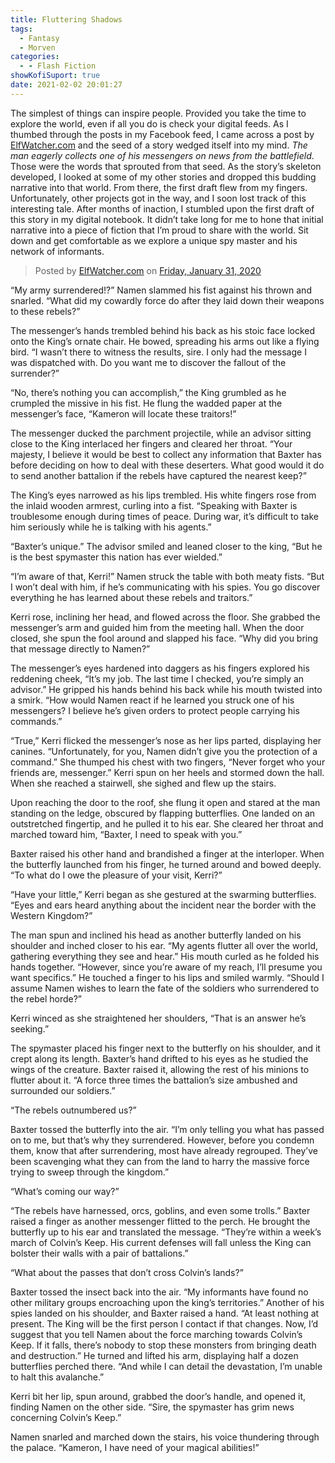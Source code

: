 ```yaml
---
title: Fluttering Shadows
tags:
  - Fantasy
  - Morven
categories:
  - - Flash Fiction
showKofiSuport: true
date: 2021-02-02 20:01:27
---
```


The simplest of things can inspire people. Provided you take the time to explore the world, even if all you do is check your digital feeds. As I thumbed through the posts in my Facebook feed, I came across a post by [ElfWatcher.com](https://www.facebook.com/ElfWatchercom-122167364463339/) and the seed of a story wedged itself into my mind. *The man eagerly collects one of his messengers on news from the battlefield*. Those were the words that sprouted from that seed. As the story’s skeleton developed, I looked at some of my other stories and dropped this budding narrative into that world. From there, the first draft flew from my fingers.<!-- more --> Unfortunately, other projects got in the way, and I soon lost track of this interesting tale. After months of inaction, I stumbled upon the first draft of this story in my digital notebook. It didn’t take long for me to hone that initial narrative into a piece of fiction that I’m proud to share with the world. Sit down and get comfortable as we explore a unique spy master and his network of informants.

<div class="center"><div id="fb-root"></div><script async defer crossorigin="anonymous" src="https://connect.facebook.net/en_US/sdk.js#xfbml=1&version=v9.0" nonce="9KYWAeRu"></script><div class="fb-post" data-href="https://www.facebook.com/permalink.php?story_fbid=3126333344046711&amp;id=122167364463339" data-width="350" data-show-text="true"><blockquote cite="https://www.facebook.com/permalink.php?story_fbid=3126333344046711&amp;id=122167364463339" class="fb-xfbml-parse-ignore">Posted by <a href="https://www.facebook.com/ElfWatchercom-122167364463339/">ElfWatcher.com</a> on&nbsp;<a href="https://www.facebook.com/permalink.php?story_fbid=3126333344046711&amp;id=122167364463339">Friday, January 31, 2020</a></blockquote></div></div>

“My army surrendered!?” Namen slammed his fist against his thrown and snarled. “What did my cowardly force do after they laid down their weapons to these rebels?”

The messenger’s hands trembled behind his back as his stoic face locked onto the King’s ornate chair. He bowed, spreading his arms out like a flying bird. “I wasn’t there to witness the results, sire. I only had the message I was dispatched with. Do you want me to discover the fallout of the surrender?”

“No, there’s nothing you can accomplish,” the King grumbled as he crumpled the missive in his fist. He flung the wadded paper at the messenger’s face, “Kameron will locate these traitors!”

The messenger ducked the parchment projectile, while an advisor sitting close to the King interlaced her fingers and cleared her throat. “Your majesty, I believe it would be best to collect any information that Baxter has before deciding on how to deal with these deserters. What good would it do to send another battalion if the rebels have captured the nearest keep?”

The King’s eyes narrowed as his lips trembled. His white fingers rose from the inlaid wooden armrest, curling into a fist. “Speaking with Baxter is troublesome enough during times of peace. During war, it’s difficult to take him seriously while he is talking with his agents.”

“Baxter’s unique.” The advisor smiled and leaned closer to the king, “But he is the best spymaster this nation has ever wielded.”

“I’m aware of that, Kerri!” Namen struck the table with both meaty fists. “But I won’t deal with him, if he’s communicating with his spies. You go discover everything he has learned about these rebels and traitors.”

Kerri rose, inclining her head, and flowed across the floor. She grabbed the messenger’s arm and guided him from the meeting hall. When the door closed, she spun the fool around and slapped his face. “Why did you bring that message directly to Namen?”

The messenger’s eyes hardened into daggers as his fingers explored his reddening cheek, “It’s my job. The last time I checked, you’re simply an advisor.” He gripped his hands behind his back while his mouth twisted into a smirk. “How would Namen react if he learned you struck one of his messengers? I believe he’s given orders to protect people carrying his commands.”

“True,” Kerri flicked the messenger’s nose as her lips parted, displaying her canines. “Unfortunately, for you, Namen didn’t give you the protection of a command.” She thumped his chest with two fingers, “Never forget who your friends are, messenger.” Kerri spun on her heels and stormed down the hall. When she reached a stairwell, she sighed and flew up the stairs.

Upon reaching the door to the roof, she flung it open and stared at the man standing on the ledge, obscured by flapping butterflies. One landed on an outstretched fingertip, and he pulled it to his ear. She cleared her throat and marched toward him, “Baxter, I need to speak with you.”

Baxter raised his other hand and brandished a finger at the interloper. When the butterfly launched from his finger, he turned around and bowed deeply. “To what do I owe the pleasure of your visit, Kerri?”

“Have your little,” Kerri began as she gestured at the swarming butterflies. “Eyes and ears heard anything about the incident near the border with the Western Kingdom?”

The man spun and inclined his head as another butterfly landed on his shoulder and inched closer to his ear. “My agents flutter all over the world, gathering everything they see and hear.” His mouth curled as he folded his hands together. “However, since you’re aware of my reach, I’ll presume you want specifics.” He touched a finger to his lips and smiled warmly. “Should I assume Namen wishes to learn the fate of the soldiers who surrendered to the rebel horde?”

Kerri winced as she straightened her shoulders, “That is an answer he’s seeking.”

The spymaster placed his finger next to the butterfly on his shoulder, and it crept along its length. Baxter’s hand drifted to his eyes as he studied the wings of the creature. Baxter raised it, allowing the rest of his minions to flutter about it. “A force three times the battalion’s size ambushed and surrounded our soldiers.”

“The rebels outnumbered us?”

Baxter tossed the butterfly into the air. “I’m only telling you what has passed on to me, but that’s why they surrendered. However, before you condemn them, know that after surrendering, most have already regrouped. They’ve been scavenging what they can from the land to harry the massive force trying to sweep through the kingdom.”

“What’s coming our way?”

“The rebels have harnessed, orcs, goblins, and even some trolls.” Baxter raised a finger as another messenger flitted to the perch. He brought the butterfly up to his ear and translated the message. “They’re within a week’s march of Colvin’s Keep. His current defenses will fall unless the King can bolster their walls with a pair of battalions.”

“What about the passes that don’t cross Colvin’s lands?”

Baxter tossed the insect back into the air. “My informants have found no other military groups encroaching upon the king’s territories.” Another of his spies landed on his shoulder, and Baxter raised a hand. “At least nothing at present. The King will be the first person I contact if that changes. Now, I’d suggest that you tell Namen about the force marching towards Colvin’s Keep. If it falls, there’s nobody to stop these monsters from bringing death and destruction.” He turned and lifted his arm, displaying half a dozen butterflies perched there. “And while I can detail the devastation, I’m unable to halt this avalanche.”

Kerri bit her lip, spun around, grabbed the door’s handle, and opened it, finding Namen on the other side. “Sire, the spymaster has grim news concerning Colvin’s Keep.”

Namen snarled and marched down the stairs, his voice thundering through the palace. “Kameron, I have need of your magical abilities!”